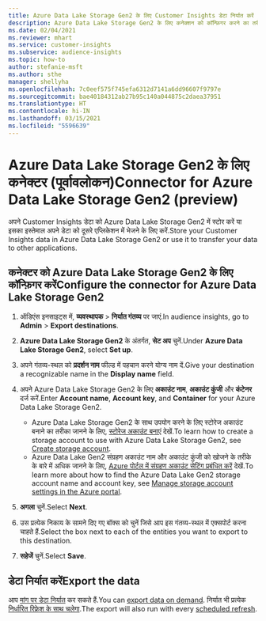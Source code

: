 ```yaml
---
title: Azure Data Lake Storage Gen2 के लिए Customer Insights डेटा निर्यात करें
description: Azure Data Lake Storage Gen2 के लिए कनेक्शन को कॉन्फ़िगर करने का तरीका जानें.
ms.date: 02/04/2021
ms.reviewer: mhart
ms.service: customer-insights
ms.subservice: audience-insights
ms.topic: how-to
author: stefanie-msft
ms.author: sthe
manager: shellyha
ms.openlocfilehash: 7c0eef575f745efa6312d7141a6dd96607f9797e
ms.sourcegitcommit: bae40184312ab27b95c140a044875c2daea37951
ms.translationtype: HT
ms.contentlocale: hi-IN
ms.lasthandoff: 03/15/2021
ms.locfileid: "5596639"
---
```

# <a name="connector-for-azure-data-lake-storage-gen2-preview"></a><span data-ttu-id="6c7b1-103">Azure Data Lake Storage Gen2 के लिए कनेक्टर (पूर्वावलोकन)</span><span class="sxs-lookup"><span data-stu-id="6c7b1-103">Connector for Azure Data Lake Storage Gen2 (preview)</span></span>

<span data-ttu-id="6c7b1-104">अपने Customer Insights डेटा को Azure Data Lake Storage Gen2 में स्टोर करें या इसका इस्तेमाल अपने डेटा को दूसरे एप्लिकेशन में भेजने के लिए करें.</span><span class="sxs-lookup"><span data-stu-id="6c7b1-104">Store your Customer Insights data in Azure Data Lake Storage Gen2 or use it to transfer your data to other applications.</span></span>

## <a name="configure-the-connector-for-azure-data-lake-storage-gen2"></a><span data-ttu-id="6c7b1-105">कनेक्टर को Azure Data Lake Storage Gen2 के लिए कॉन्फ़िगर करें</span><span class="sxs-lookup"><span data-stu-id="6c7b1-105">Configure the connector for Azure Data Lake Storage Gen2</span></span>

1. <span data-ttu-id="6c7b1-106">ऑडिएंस इनसाइट्स में, **व्यवस्थापक** > **निर्यात गंतव्य** पर जाएं.</span><span class="sxs-lookup"><span data-stu-id="6c7b1-106">In audience insights, go to **Admin** > **Export destinations**.</span></span>

1. <span data-ttu-id="6c7b1-107">**Azure Data Lake Storage Gen2** के अंतर्गत, **सेट अप** चुनें.</span><span class="sxs-lookup"><span data-stu-id="6c7b1-107">Under **Azure Data Lake Storage Gen2**, select **Set up**.</span></span>

1. <span data-ttu-id="6c7b1-108">अपने गंतव्य-स्थल को **प्रदर्शन नाम** फील्ड में पहचान करने योग्य नाम दें.</span><span class="sxs-lookup"><span data-stu-id="6c7b1-108">Give your destination a recognizable name in the **Display name** field.</span></span>

1. <span data-ttu-id="6c7b1-109">अपने Azure Data Lake Storage Gen2 के लिए **अकाउंट नाम**, **अकाउंट कुंजी** और **कंटेनर** दर्ज करें.</span><span class="sxs-lookup"><span data-stu-id="6c7b1-109">Enter **Account name**, **Account key**, and **Container** for your Azure Data Lake Storage Gen2.</span></span>
    - <span data-ttu-id="6c7b1-110">Azure Data Lake Storage Gen2 के साथ उपयोग करने के लिए स्टोरेज अकाउंट बनाने का तरीका जानने के लिए, [स्टोरेज अकाउंट बनाएं](/azure/storage/blobs/create-data-lake-storage-account) देखें.</span><span class="sxs-lookup"><span data-stu-id="6c7b1-110">To learn how to create a storage account to use with Azure Data Lake Storage Gen2, see [Create storage account](/azure/storage/blobs/create-data-lake-storage-account).</span></span> 
    - <span data-ttu-id="6c7b1-111">Azure Data Lake Gen2 संग्रहण अकाउंट नाम और अकाउंट कुंजी को खोजने के तरीके के बारे में अधिक जानने के लिए, [Azure पोर्टल में संग्रहण अकाउंट सेटिंग प्रबंधित करें](/azure/storage/common/storage-account-manage) देखें.</span><span class="sxs-lookup"><span data-stu-id="6c7b1-111">To learn more about how to find the Azure Data Lake Gen2 storage account name and account key, see [Manage storage account settings in the Azure portal](/azure/storage/common/storage-account-manage).</span></span>

1. <span data-ttu-id="6c7b1-112">**अगला** चुनें.</span><span class="sxs-lookup"><span data-stu-id="6c7b1-112">Select **Next**.</span></span>

1. <span data-ttu-id="6c7b1-113">उस प्रत्येक निकाय के सामने दिए गए बॉक्स को चुनें जिसे आप इस गंतव्य-स्थल में एक्सपोर्ट करना चाहते हैं.</span><span class="sxs-lookup"><span data-stu-id="6c7b1-113">Select the box next to each of the entities you want to export to this destination.</span></span>

1. <span data-ttu-id="6c7b1-114">**सहेजें** चुनें.</span><span class="sxs-lookup"><span data-stu-id="6c7b1-114">Select **Save**.</span></span>

## <a name="export-the-data"></a><span data-ttu-id="6c7b1-115">डेटा निर्यात करें</span><span class="sxs-lookup"><span data-stu-id="6c7b1-115">Export the data</span></span>

<span data-ttu-id="6c7b1-116">आप [मांग पर डेटा निर्यात](export-destinations.md#export-data-on-demand) कर सकते हैं.</span><span class="sxs-lookup"><span data-stu-id="6c7b1-116">You can [export data on demand](export-destinations.md#export-data-on-demand).</span></span> <span data-ttu-id="6c7b1-117">निर्यात भी प्रत्येक [निर्धारित रिफ्रेश के साथ चलेगा](system.md#schedule-tab).</span><span class="sxs-lookup"><span data-stu-id="6c7b1-117">The export will also run with every [scheduled refresh](system.md#schedule-tab).</span></span>